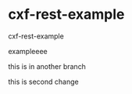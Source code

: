 cxf-rest-example
================

cxf-rest-example


exampleeee


this is in another branch

this is second change